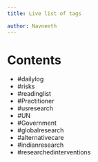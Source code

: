 ```yaml
---
title: Live list of tags

author: Navneeth
---
```


# Contents

- #dailylog 
- #risks 
- #readinglist 
- #Practitioner 
- #usresearch 
- #UN 
- #Government 
- #globalresearch 
- #alternativecare 
- #indianresearch 
- #researchedinterventions 